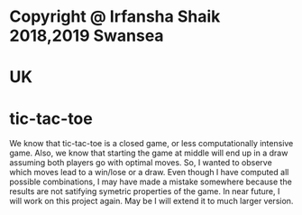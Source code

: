 # Copyright @ Irfansha Shaik 2018,2019 Swansea
# UK
# tic-tac-toe
We know that tic-tac-toe is a closed game, or less computationally intensive game. Also, we know that starting the game at middle will end up in a draw assuming both players go with optimal moves.
So, I wanted to observe which moves lead to a win/lose or a draw. Even though I have computed all possible combinations, I may have made a mistake somewhere because the results are not satifying symetric properties of the game.
In near future, I will work on this project again. May be I will extend it to much larger version.
